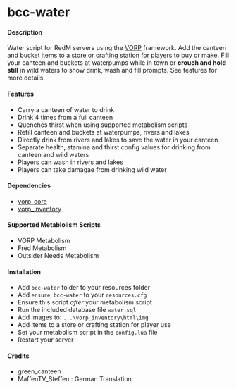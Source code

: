# bcc-water

#### Description
Water script for RedM servers using the [VORP](https://github.com/VORPCORE) framework.
Add the canteen and bucket items to a store or crafting station for players to buy or make. Fill your canteen and buckets at waterpumps while in town or **crouch and hold still** in wild waters to show drink, wash and fill prompts. See features for more details.

#### Features
- Carry a canteen of water to drink
- Drink 4 times from a full canteen
- Quenches thirst when using supported metabolism scripts
- Refill canteen and buckets at waterpumps, rivers and lakes
- Directly drink from rivers and lakes to save the water in your canteen
- Separate health, stamina and thirst config values for drinking from canteen and wild waters
- Players can wash in rivers and lakes
- Players can take damagae from drinking wild water

#### Dependencies
- [vorp_core](https://github.com/VORPCORE/vorp-core-lua)
- [vorp_inventory](https://github.com/VORPCORE/vorp_inventory-lua)

#### Supported Metablolism Scripts
- VORP Metabolism
- Fred Metabolism
- Outsider Needs Metabolism

#### Installation
- Add `bcc-water` folder to your resources folder
- Add `ensure bcc-water` to your `resources.cfg`
- Ensure this script *after* your metabolism script
- Run the included database file `water.sql`
- Add images to: `...\vorp_inventory\html\img`
- Add items to a store or crafting station for player use
- Set your metabolism script in the `config.lua` file
- Restart your server

#### Credits
- green_canteen
- MaffenTV_Steffen : German Translation
